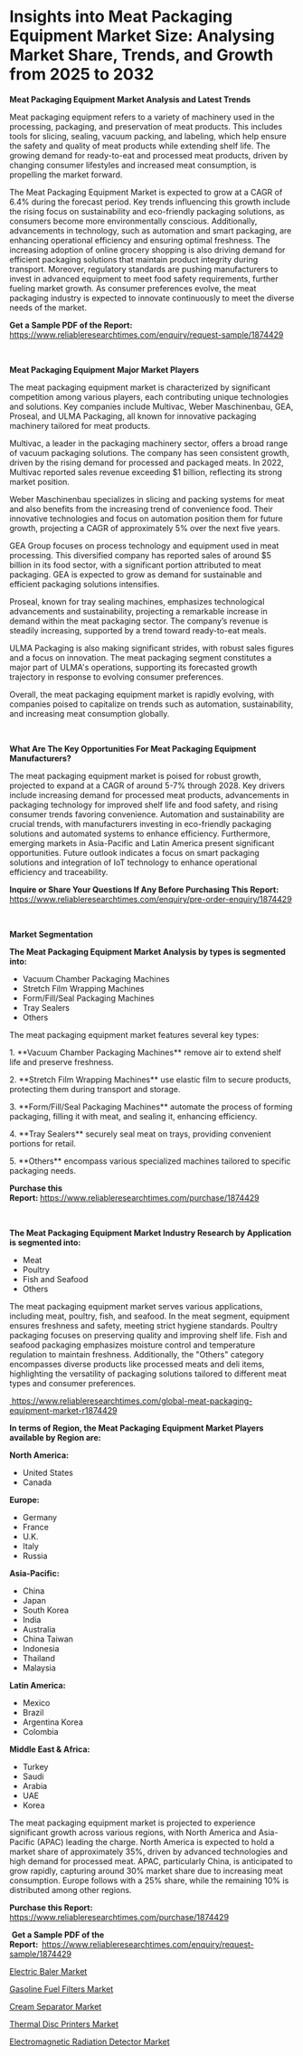 <p><h1>Insights into Meat Packaging Equipment Market Size: Analysing Market Share, Trends, and Growth from 2025 to 2032</h1></p><p><strong>Meat Packaging Equipment Market Analysis and Latest Trends</strong></p>
<p><p>Meat packaging equipment refers to a variety of machinery used in the processing, packaging, and preservation of meat products. This includes tools for slicing, sealing, vacuum packing, and labeling, which help ensure the safety and quality of meat products while extending shelf life. The growing demand for ready-to-eat and processed meat products, driven by changing consumer lifestyles and increased meat consumption, is propelling the market forward.</p><p>The Meat Packaging Equipment Market is expected to grow at a CAGR of 6.4% during the forecast period. Key trends influencing this growth include the rising focus on sustainability and eco-friendly packaging solutions, as consumers become more environmentally conscious. Additionally, advancements in technology, such as automation and smart packaging, are enhancing operational efficiency and ensuring optimal freshness. The increasing adoption of online grocery shopping is also driving demand for efficient packaging solutions that maintain product integrity during transport. Moreover, regulatory standards are pushing manufacturers to invest in advanced equipment to meet food safety requirements, further fueling market growth. As consumer preferences evolve, the meat packaging industry is expected to innovate continuously to meet the diverse needs of the market.</p></p>
<p><strong>Get a Sample PDF of the Report:&nbsp;</strong> <a href="https://www.reliableresearchtimes.com/enquiry/request-sample/1874429?utm_campaign=2207&utm_medium=2&utm_source=Github&utm_content=ia&utm_term=11042025&utm_id=meat-packaging-equipment">https://www.reliableresearchtimes.com/enquiry/request-sample/1874429</a></p>
<p>&nbsp;</p>
<p><strong>Meat Packaging Equipment Major Market Players</strong></p>
<p><p>The meat packaging equipment market is characterized by significant competition among various players, each contributing unique technologies and solutions. Key companies include Multivac, Weber Maschinenbau, GEA, Proseal, and ULMA Packaging, all known for innovative packaging machinery tailored for meat products.</p><p>Multivac, a leader in the packaging machinery sector, offers a broad range of vacuum packaging solutions. The company has seen consistent growth, driven by the rising demand for processed and packaged meats. In 2022, Multivac reported sales revenue exceeding $1 billion, reflecting its strong market position.</p><p>Weber Maschinenbau specializes in slicing and packing systems for meat and also benefits from the increasing trend of convenience food. Their innovative technologies and focus on automation position them for future growth, projecting a CAGR of approximately 5% over the next five years.</p><p>GEA Group focuses on process technology and equipment used in meat processing. This diversified company has reported sales of around $5 billion in its food sector, with a significant portion attributed to meat packaging. GEA is expected to grow as demand for sustainable and efficient packaging solutions intensifies.</p><p>Proseal, known for tray sealing machines, emphasizes technological advancements and sustainability, projecting a remarkable increase in demand within the meat packaging sector. The company’s revenue is steadily increasing, supported by a trend toward ready-to-eat meals.</p><p>ULMA Packaging is also making significant strides, with robust sales figures and a focus on innovation. The meat packaging segment constitutes a major part of ULMA's operations, supporting its forecasted growth trajectory in response to evolving consumer preferences.</p><p>Overall, the meat packaging equipment market is rapidly evolving, with companies poised to capitalize on trends such as automation, sustainability, and increasing meat consumption globally.</p></p>
<p>&nbsp;</p>
<p><strong>What Are The Key Opportunities For Meat Packaging Equipment Manufacturers?</strong></p>
<p><p>The meat packaging equipment market is poised for robust growth, projected to expand at a CAGR of around 5-7% through 2028. Key drivers include increasing demand for processed meat products, advancements in packaging technology for improved shelf life and food safety, and rising consumer trends favoring convenience. Automation and sustainability are crucial trends, with manufacturers investing in eco-friendly packaging solutions and automated systems to enhance efficiency. Furthermore, emerging markets in Asia-Pacific and Latin America present significant opportunities. Future outlook indicates a focus on smart packaging solutions and integration of IoT technology to enhance operational efficiency and traceability.</p></p>
<p><strong>Inquire or Share Your Questions If Any Before Purchasing This Report:</strong> <a href="https://www.reliableresearchtimes.com/enquiry/pre-order-enquiry/1874429?utm_campaign=2207&utm_medium=2&utm_source=Github&utm_content=ia&utm_term=11042025&utm_id=meat-packaging-equipment">https://www.reliableresearchtimes.com/enquiry/pre-order-enquiry/1874429</a></p>
<p>&nbsp;</p>
<p><strong>Market Segmentation</strong></p>
<p><strong>The Meat Packaging Equipment Market Analysis by types is segmented into:</strong></p>
<p><ul><li>Vacuum Chamber Packaging Machines</li><li>Stretch Film Wrapping Machines</li><li>Form/Fill/Seal Packaging Machines</li><li>Tray Sealers</li><li>Others</li></ul></p>
<p><p>The meat packaging equipment market features several key types: </p><p>1. **Vacuum Chamber Packaging Machines** remove air to extend shelf life and preserve freshness.</p><p>2. **Stretch Film Wrapping Machines** use elastic film to secure products, protecting them during transport and storage.</p><p>3. **Form/Fill/Seal Packaging Machines** automate the process of forming packaging, filling it with meat, and sealing it, enhancing efficiency.</p><p>4. **Tray Sealers** securely seal meat on trays, providing convenient portions for retail.</p><p>5. **Others** encompass various specialized machines tailored to specific packaging needs.</p></p>
<p><strong>Purchase this Report:&nbsp;</strong><a href="https://www.reliableresearchtimes.com/purchase/1874429?utm_campaign=2207&utm_medium=2&utm_source=Github&utm_content=ia&utm_term=11042025&utm_id=meat-packaging-equipment">https://www.reliableresearchtimes.com/purchase/1874429</a></p>
<p>&nbsp;</p>
<p><strong>The Meat Packaging Equipment Market Industry Research by Application is segmented into:</strong></p>
<p><ul><li>Meat</li><li>Poultry</li><li>Fish and Seafood</li><li>Others</li></ul></p>
<p><p>The meat packaging equipment market serves various applications, including meat, poultry, fish, and seafood. In the meat segment, equipment ensures freshness and safety, meeting strict hygiene standards. Poultry packaging focuses on preserving quality and improving shelf life. Fish and seafood packaging emphasizes moisture control and temperature regulation to maintain freshness. Additionally, the "Others" category encompasses diverse products like processed meats and deli items, highlighting the versatility of packaging solutions tailored to different meat types and consumer preferences.</p></p>
<p><a href="https://www.reliableresearchtimes.com/global-meat-packaging-equipment-market-r1874429?utm_campaign=2207&utm_medium=2&utm_source=Github&utm_content=ia&utm_term=11042025&utm_id=meat-packaging-equipment">&nbsp;https://www.reliableresearchtimes.com/global-meat-packaging-equipment-market-r1874429</a></p>
<p><strong>In terms of Region, the Meat Packaging Equipment Market Players available by Region are:</strong></p>
<p>
    <p> <strong> North America: </strong>
        <ul>
            <li>United States</li>
            <li>Canada</li>
        </ul>
        </p> 
    <p> <strong> Europe: </strong>
        <ul>
            <li>Germany</li>
            <li>France</li>
            <li>U.K.</li>
            <li>Italy</li>
            <li>Russia</li>
        </ul>
        </p> 
    <p> <strong> Asia-Pacific: </strong>
        <ul>
            <li>China</li>
            <li>Japan</li>
            <li>South Korea</li>
            <li>India</li>
            <li>Australia</li>
            <li>China Taiwan</li>
            <li>Indonesia</li>
            <li>Thailand</li>
            <li>Malaysia</li>
        </ul>
        </p> 
    <p> <strong> Latin America: </strong>
        <ul>
            <li>Mexico</li>
            <li>Brazil</li>
            <li>Argentina Korea</li>
            <li>Colombia</li>
        </ul>
        </p> 
    <p> <strong> Middle East & Africa: </strong>
        <ul>
            <li>Turkey</li>
            <li>Saudi</li>
            <li>Arabia</li>
            <li>UAE</li>
            <li>Korea</li>
        </ul>
    </p>
    </p>
<p><p>The meat packaging equipment market is projected to experience significant growth across various regions, with North America and Asia-Pacific (APAC) leading the charge. North America is expected to hold a market share of approximately 35%, driven by advanced technologies and high demand for processed meat. APAC, particularly China, is anticipated to grow rapidly, capturing around 30% market share due to increasing meat consumption. Europe follows with a 25% share, while the remaining 10% is distributed among other regions.</p></p>
<p><strong>Purchase this Report: </strong><a href="https://www.reliableresearchtimes.com/purchase/1874429?utm_campaign=2207&utm_medium=2&utm_source=Github&utm_content=ia&utm_term=11042025&utm_id=meat-packaging-equipment">https://www.reliableresearchtimes.com/purchase/1874429</a></p>
<p>&nbsp;<strong>Get a Sample PDF of the Report:&nbsp;&nbsp;</strong><a href="https://www.reliableresearchtimes.com/enquiry/request-sample/1874429?utm_campaign=2207&utm_medium=2&utm_source=Github&utm_content=ia&utm_term=11042025&utm_id=meat-packaging-equipment">https://www.reliableresearchtimes.com/enquiry/request-sample/1874429</a></p>
<p><strong></strong></p>
<p><p><a href="https://github.com/shondapmbau/Market-Research-Report-List-1/blob/main/electric-baler-market.md?utm_campaign=2207&utm_medium=2&utm_source=Github&utm_content=ia&utm_term=11042025&utm_id=meat-packaging-equipment">Electric Baler Market</a></p><p><a href="https://github.com/skerretflossie9297/Market-Research-Report-List-1/blob/main/gasoline-fuel-filters-market.md?utm_campaign=2207&utm_medium=2&utm_source=Github&utm_content=ia&utm_term=11042025&utm_id=meat-packaging-equipment">Gasoline Fuel Filters Market</a></p><p><a href="https://github.com/juniordelafrance/Market-Research-Report-List-5/blob/main/cream-separator-market.md?utm_campaign=2207&utm_medium=2&utm_source=Github&utm_content=ia&utm_term=11042025&utm_id=meat-packaging-equipment">Cream Separator Market</a></p><p><a href="https://github.com/viipposahko25/Market-Research-Report-List-1/blob/main/thermal-disc-printers-market.md?utm_campaign=2207&utm_medium=2&utm_source=Github&utm_content=ia&utm_term=11042025&utm_id=meat-packaging-equipment">Thermal Disc Printers Market</a></p><p><a href="https://github.com/donnettaletizia/Market-Research-Report-List-1/blob/main/electromagnetic-radiation-detector-market.md?utm_campaign=2207&utm_medium=2&utm_source=Github&utm_content=ia&utm_term=11042025&utm_id=meat-packaging-equipment">Electromagnetic Radiation Detector Market</a></p></p>